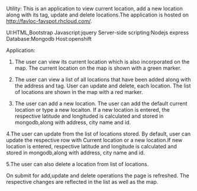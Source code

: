 Utility: This is an application to view current location, add a new location along with its tag, update and delete locations.The application is
hosted on http://favloc-favspot.rhcloud.com/.

UI:HTML,Bootstrap
Javascript:jquery
Server-side scripting:Nodejs express
Database:Mongodb
Host:openshift


Application:
1. The user can view its current location which is also incorporated on the map. The current location on the map is shown with a green marker.

2. The user can view a list of all locations that have been added along with the address and tag. User can update and delete, each location.
The list of locations are shown in the map with a red marker.

3. The user can add a new location. The user can add the default current location or type a new locaiton. If a new location is entered, the 
respective latitude and longituded is calculated and stored in mongodb,along with address, city name and id. 

4.The user can update from the list of locations stored. By default, user can update the respective row with Current location or a new 
location.If new location is entered, respective latitude and longitude is calculated and stored in mongodb,along with address, city name and id.

5.The user can also delete a location from list of locations. 

On submit for add,update and delete operations the page is refreshed. The respective changes are reflected in the list as well as the map.